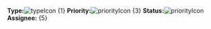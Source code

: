 ﻿<strong>Type:</strong><img src="{0}" alt="typeIcon"></img> {1}
<strong>Priority:</strong><img src="{2}" alt="priorityIcon"></img> {3}
<strong>Status:</strong><img src="{4}" alt="priorityIcon"></img>
<strong>Assignee:</strong> {5}